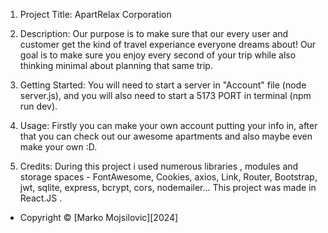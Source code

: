 1. Project Title: ApartRelax Corporation

2. Description: Our purpose is to make sure that our every user and customer get the kind of travel experiance everyone dreams about! Our goal is to make sure you enjoy every second of your trip while also thinking minimal about planning that same trip. 

3. Getting Started: You will need to start a server in "Account" file (node server.js), and you will also need to start a 5173 PORT in terminal (npm run dev).

4. Usage: Firstly you can make your own account putting your info in, after that you can check out our awesome apartments and also maybe even make your own :D.

5. Credits: During this project i used numerous libraries , modules and storage spaces - FontAwesome, Cookies, axios, Link, Router, Bootstrap, jwt, sqlite, express, bcrypt, cors, nodemailer... This project was made in React.JS .

- Copyright © [Marko Mojsilovic][2024]